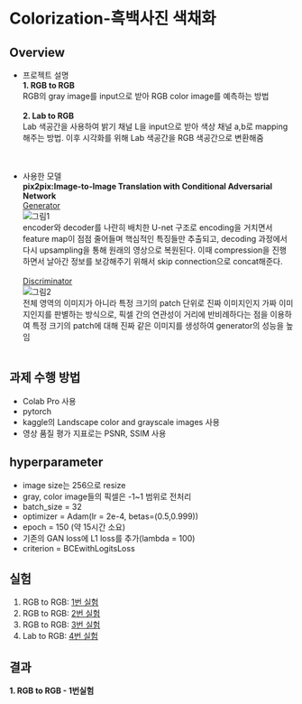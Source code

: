 # Colorization-흑백사진 색채화
## Overview 
* 프로젝트 설명<br>
**1. RGB to RGB**<br>
  RGB의 gray image를 input으로 받아 RGB color image를 예측하는 방법<br><br>
**2. Lab to RGB**<br>
  Lab 색공간을 사용하여 밝기 채널 L을 input으로 받아 색상 채널 a,b로 mapping해주는 방법. 이후 시각화를 위해 Lab 색공간을 RGB 색공간으로 변환해줌<br><br><br>
 
* 사용한 모델<br>
**pix2pix:Image-to-Image Translation with Conditional Adversarial Network**<br>
<u>Generator</u><br>
![그림1](https://user-images.githubusercontent.com/65711055/146670653-dfebf137-c4d6-4e74-9126-14802eda463b.png)<br>
encoder와 decoder를 나란히 배치한 U-net 구조로 encoding을 거치면서 feature map이 점점 줄어들며 핵심적인 특징들만 추출되고, decoding 과정에서 다시 upsampling을 통해 원래의 영상으로 복원된다. 이때 compression을 진행하면서 날아간 정보를 보강해주기 위해서 skip connection으로 concat해준다.<br><br>
<u>Discriminator</u><br>
![그림2](https://user-images.githubusercontent.com/65711055/146670768-2114d764-7e3a-4494-8357-5ab61aa3bbb8.png)<br>
전체 영역의 이미지가 아니라 특정 크기의 patch 단위로 진짜 이미지인지 가짜 이미지인지를 판별하는 방식으로, 픽셀 간의 연관성이 거리에 반비례하다는 점을 이용하여 특정 크기의 patch에 대해 진짜 같은 이미지를 생성하여 generator의 성능을 높임<br><br>


## 과제 수행 방법
* Colab Pro 사용
* pytorch
* kaggle의 Landscape color and grayscale images 사용
* 영상 품질 평가 지표로는 PSNR, SSIM 사용

## hyperparameter
* image size는 256으로 resize
* gray, color image들의 픽셀은 -1~1 범위로 전처리
* batch_size = 32
* optimizer = Adam(lr = 2e-4, betas=(0.5,0.999))
* epoch = 150 (약 15시간 소요)
* 기존의 GAN loss에 L1 loss를 추가(lambda = 100)
* criterion = BCEwithLogitsLoss

## 실험
1. RGB to RGB: [1번 실험](#RGB_to_RGB.ipynb)
2. RGB to RGB: [2번 실험](#RGB_to_RGB.ipynb)
3. RGB to RGB: [3번 실험](#RGB_to_RGB.ipynb)
4. Lab to RGB: [4번 실험](#Lab_to_RGB.ipynb)

## 결과
**1. RGB to RGB - 1번실험**


